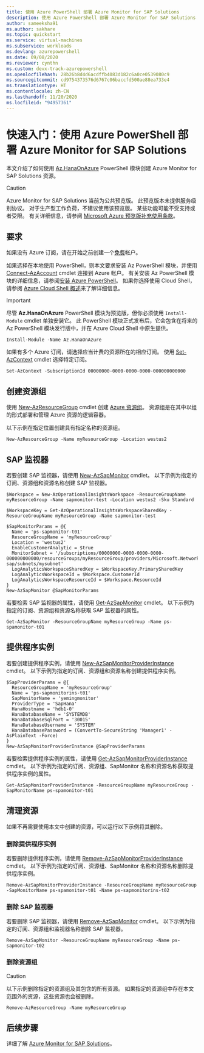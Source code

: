 ```yaml
---
title: 使用 Azure PowerShell 部署 Azure Monitor for SAP Solutions
description: 使用 Azure PowerShell 部署 Azure Monitor for SAP Solutions
author: sameeksha91
ms.author: sakhare
ms.topic: quickstart
ms.service: virtual-machines
ms.subservice: workloads
ms.devlang: azurepowershell
ms.date: 09/08/2020
ms.reviewer: cynthn
ms.custom: devx-track-azurepowershell
ms.openlocfilehash: 28b26b8d4d6acdffb4083d182c6a0ce0539080c9
ms.sourcegitcommit: cd9754373576d6767c06baccfd500ae88ea733e4
ms.translationtype: HT
ms.contentlocale: zh-CN
ms.lasthandoff: 11/20/2020
ms.locfileid: "94957361"
---
```

# <a name="quickstart-deploy-azure-monitor-for-sap-solutions-with-azure-powershell"></a>快速入门：使用 Azure PowerShell 部署 Azure Monitor for SAP Solutions

本文介绍了如何使用 [Az.HanaOnAzure](/powershell/module/az.hanaonazure/#sap-hana-on-azure) PowerShell 模块创建 Azure Monitor for SAP Solutions 资源。

> [!CAUTION]
> Azure Monitor for SAP Solutions 当前为公共预览版。 此预览版本未提供服务级别协议。 对于生产型工作负荷，不建议使用该预览版。 某些功能可能不受支持或者受限。 有关详细信息，请参阅 [Microsoft Azure 预览版补充使用条款](https://azure.microsoft.com/support/legal/preview-supplemental-terms/)。

## <a name="requirements"></a>要求

如果没有 Azure 订阅，请在开始之前创建一个[免费](https://azure.microsoft.com/free/)帐户。

如果选择在本地使用 PowerShell，则本文要求安装 Az PowerShell 模块，并使用 [Connect-AzAccount](/powershell/module/az.accounts/connect-azaccount) cmdlet 连接到 Azure 帐户。 有关安装 Az PowerShell 模块的详细信息，请参阅[安装 Azure PowerShell](/powershell/azure/install-az-ps)。 如果你选择使用 Cloud Shell，请参阅 [Azure Cloud Shell 概述](../../../cloud-shell/overview.md)来了解详细信息。

> [!IMPORTANT]
> 尽管 **Az.HanaOnAzure** PowerShell 模块为预览版，但你必须使用 `Install-Module` cmdlet 单独安装它。 此 PowerShell 模块正式发布后，它会包含在将来的 Az PowerShell 模块发行版中，并在 Azure Cloud Shell 中原生提供。

```azurepowershell-interactive
Install-Module -Name Az.HanaOnAzure
```

如果有多个 Azure 订阅，请选择应当计费的资源所在的相应订阅。 使用 [Set-AzContext](/powershell/module/az.accounts/set-azcontext) cmdlet 选择特定订阅。

```azurepowershell-interactive
Set-AzContext -SubscriptionId 00000000-0000-0000-0000-000000000000
```

## <a name="create-a-resource-group"></a>创建资源组

使用 [New-AzResourceGroup](/powershell/module/az.resources/new-azresourcegroup) cmdlet 创建 [Azure 资源组](../../../azure-resource-manager/management/overview.md)。 资源组是在其中以组的形式部署和管理 Azure 资源的逻辑容器。

以下示例在指定位置创建具有指定名称的资源组。

```azurepowershell-interactive
New-AzResourceGroup -Name myResourceGroup -Location westus2
```

## <a name="sap-monitor"></a>SAP 监视器

若要创建 SAP 监视器，请使用 [New-AzSapMonitor](/powershell/module/az.hanaonazure/new-azsapmonitor) cmdlet。 以下示例为指定的订阅、资源组和资源名称创建 SAP 监视器。

```azurepowershell-interactive
$Workspace = New-AzOperationalInsightsWorkspace -ResourceGroupName myResourceGroup -Name sapmonitor-test -Location westus2 -Sku Standard

$WorkspaceKey = Get-AzOperationalInsightsWorkspaceSharedKey -ResourceGroupName myResourceGroup -Name sapmonitor-test

$SapMonitorParams = @{
  Name = 'ps-sapmonitor-t01'
  ResourceGroupName = 'myResourceGroup'
  Location = 'westus2'
  EnableCustomerAnalytic = $true
  MonitorSubnet = '/subscriptions/00000000-0000-0000-0000-000000000000/resourceGroups/myResourceGroup/providers/Microsoft.Network/virtualNetworks/vnet-sap/subnets/mysubnet'
  LogAnalyticsWorkspaceSharedKey = $WorkspaceKey.PrimarySharedKey
  LogAnalyticsWorkspaceId = $Workspace.CustomerId
  LogAnalyticsWorkspaceResourceId = $Workspace.ResourceId
}
New-AzSapMonitor @SapMonitorParams
```

若要检索 SAP 监视器的属性，请使用 [Get-AzSapMonitor](/powershell/module/az.hanaonazure/get-azsapmonitor) cmdlet。 以下示例为指定的订阅、资源组和资源名称获取 SAP 监视器的属性。

```azurepowershell-interactive
Get-AzSapMonitor -ResourceGroupName myResourceGroup -Name ps-spamonitor-t01
```

## <a name="provider-instance"></a>提供程序实例

若要创建提供程序实例，请使用 [New-AzSapMonitorProviderInstance](/powershell/module/az.hanaonazure/new-azsapmonitorproviderinstance) cmdlet。 以下示例为指定的订阅、资源组和资源名称创建提供程序实例。

```azurepowershell-interactive
$SapProviderParams = @{
  ResourceGroupName = 'myResourceGroup'
  Name = 'ps-sapmonitorins-t01'
  SapMonitorName = 'yemingmonitor'
  ProviderType = 'SapHana'
  HanaHostname = 'hdb1-0'
  HanaDatabaseName = 'SYSTEMDB'
  HanaDatabaseSqlPort = '30015'
  HanaDatabaseUsername = 'SYSTEM'
  HanaDatabasePassword = (ConvertTo-SecureString 'Manager1' -AsPlainText -Force)
}
New-AzSapMonitorProviderInstance @SapProviderParams
```

若要检索提供程序实例的属性，请使用 [Get-AzSapMonitorProviderInstance](/powershell/module/az.hanaonazure/get-azsapmonitorproviderinstance) cmdlet。 以下示例为指定的订阅、资源组、SapMonitor 名称和资源名称获取提供程序实例的属性。

```azurepowershell-interactive
Get-AzSapMonitorProviderInstance -ResourceGroupName myResourceGroup -SapMonitorName ps-spamonitor-t01
```

## <a name="clean-up-resources"></a>清理资源

如果不再需要使用本文中创建的资源，可以运行以下示例将其删除。

### <a name="delete-the-provider-instance"></a>删除提供程序实例

若要删除提供程序实例，请使用 [Remove-AzSapMonitorProviderInstance](/powershell/module/az.hanaonazure/remove-azsapmonitorproviderinstance) cmdlet。 以下示例为指定的订阅、资源组、SapMonitor 名称和资源名称删除提供程序实例。

```azurepowershell-interactive
Remove-AzSapMonitorProviderInstance -ResourceGroupName myResourceGroup -SapMonitorName ps-spamonitor-t01 -Name ps-sapmonitorins-t02
```

### <a name="delete-the-sap-monitor"></a>删除 SAP 监视器

若要删除 SAP 监视器，请使用 [Remove-AzSapMonitor](/powershell/module/az.hanaonazure/remove-azsapmonitor) cmdlet。 以下示例为指定的订阅、资源组和监视器名称删除 SAP 监视器。

```azurepowershell
Remove-AzSapMonitor -ResourceGroupName myResourceGroup -Name ps-sapmonitor-t02
```

### <a name="delete-the-resource-group"></a>删除资源组

> [!CAUTION]
> 以下示例删除指定的资源组及其包含的所有资源。
> 如果指定的资源组中存在本文范围外的资源，这些资源也会被删除。

```azurepowershell-interactive
Remove-AzResourceGroup -Name myResourceGroup
```

## <a name="next-steps"></a>后续步骤

详细了解 [Azure Monitor for SAP Solutions](azure-monitor-overview.md)。